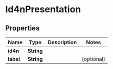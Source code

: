 
# Id4nPresentation

## Properties
Name | Type | Description | Notes
------------ | ------------- | ------------- | -------------
**id4n** | **String** |  | 
**label** | **String** |  |  [optional]



